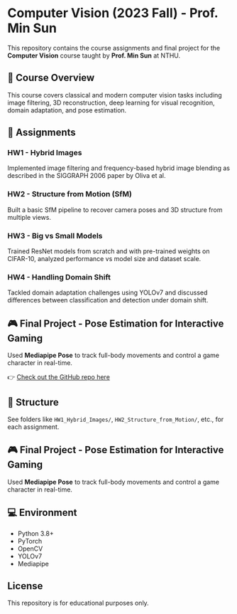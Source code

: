 # Computer Vision (2023 Fall) - Prof. Min Sun

This repository contains the course assignments and final project for the **Computer Vision** course taught by **Prof. Min Sun** at NTHU.

## 🔖 Course Overview
This course covers classical and modern computer vision tasks including image filtering, 3D reconstruction, deep learning for visual recognition, domain adaptation, and pose estimation.

## 🧠 Assignments

### HW1 - Hybrid Images
Implemented image filtering and frequency-based hybrid image blending as described in the SIGGRAPH 2006 paper by Oliva et al.

### HW2 - Structure from Motion (SfM)
Built a basic SfM pipeline to recover camera poses and 3D structure from multiple views.

### HW3 - Big vs Small Models
Trained ResNet models from scratch and with pre-trained weights on CIFAR-10, analyzed performance vs model size and dataset scale.

### HW4 - Handling Domain Shift
Tackled domain adaptation challenges using YOLOv7 and discussed differences between classification and detection under domain shift.

## 🎮 Final Project - Pose Estimation for Interactive Gaming
Used **Mediapipe Pose** to track full-body movements and control a game character in real-time.

👉 [Check out the GitHub repo here](https://github.com/xinyu0308/penguin_run/)

## 📂 Structure

See folders like `HW1_Hybrid_Images/`, `HW2_Structure_from_Motion/`, etc., for each assignment.

## 🎮 Final Project - Pose Estimation for Interactive Gaming
Used **Mediapipe Pose** to track full-body movements and control a game character in real-time.

## 💻 Environment
- Python 3.8+
- PyTorch
- OpenCV
- YOLOv7
- Mediapipe

## License
This repository is for educational purposes only.
